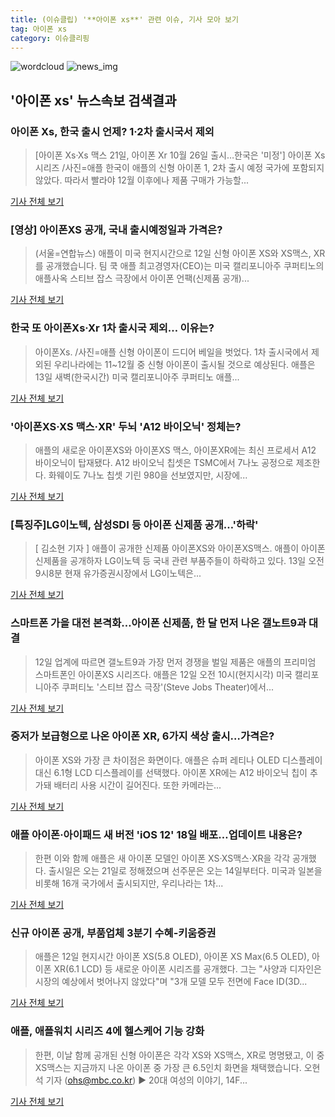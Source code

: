 ```yaml
---
title: (이슈클립) '**아이폰 xs**' 관련 이슈, 기사 모아 보기
tag: 아이폰 xs
category: 이슈클리핑
---
```

![wordcloud](https://s3.ap-northeast-2.amazonaws.com/lyrics101-wordcloud/2018-09-13-1536801043.png)
![news_img](https://user-images.githubusercontent.com/42597476/44507050-1206f400-a6e4-11e8-8d98-7ffbfebb353f.png)
## **'**아이폰 xs**'** 뉴스속보 검색결과
### 아이폰 Xs, 한국 출시 언제? 1·2차 출시국서 제외

>[아이폰 Xs·Xs 맥스 21일, 아이폰 Xr 10월 26일 출시…한국은 '미정'] 아이폰 Xs 시리즈 /사진=애플 한국이 애플의 신형 아이폰 1, 2차 출시 예정 국가에 포함되지 않았다. 따라서 빨라야 12월 이후에나 제품 구매가 가능할...

<a href="http://news.mt.co.kr/mtview.php?no=2018091306185763400" target="_blank">기사 전체 보기</a>

### [영상] 아이폰XS 공개, 국내 출시예정일과 가격은?

>(서울=연합뉴스) 애플이 미국 현지시간으로 12일 신형 아이폰 XS와 XS맥스, XR를 공개했습니다. 팀 쿡 애플 최고경영자(CEO)는 미국 캘리포니아주 쿠퍼티노의 애플사옥 스티브 잡스 극장에서 아이폰 언팩(신제품 공개)...

<a href="http://app.yonhapnews.co.kr/YNA/Basic/SNS/r.aspx?c=AKR20180913048600704&did=1195m" target="_blank">기사 전체 보기</a>

### 한국 또 아이폰Xs·Xr 1차 출시국 제외… 이유는?

>아이폰Xs. /사진=애플 신형 아이폰이 드디어 베일을 벗었다. 1차 출시국에서 제외된 우리나라에는 11~12월 중 신형 아이폰이 출시될 것으로 예상된다. 애플은 13일 새벽(한국시간) 미국 캘리포니아주 쿠퍼티노 애플...

<a href="http://moneys.mt.co.kr/news/mwView.php?no=2018091309598084717" target="_blank">기사 전체 보기</a>

### '아이폰XS·XS 맥스·XR' 두뇌 'A12 바이오닉' 정체는?

>애플의 새로운 아이폰XS와 아이폰XS 맥스, 아이폰XR에는 최신 프로세서 A12 바이오닉이 탑재됐다. A12 바이오닉 칩셋은 TSMC에서 7나노 공정으로 제조한다. 화웨이도 7나노 칩셋 기린 980을 선보였지만, 시장에...

<a href="http://kbench.com/?q=node/191284" target="_blank">기사 전체 보기</a>

### [특징주]LG이노텍, 삼성SDI 등 아이폰 신제품 공개…'하락'

>[ 김소현 기자 ] 애플이 공개한 신제품 아이폰XS와 아이폰XS맥스. 애플이 아이폰 신제품을 공개하자 LG이노텍 등 국내 관련 부품주들이 하락하고 있다. 13일 오전 9시8분 현재 유가증권시장에서 LG이노텍은...

<a href="http://news.hankyung.com/article/2018091396826" target="_blank">기사 전체 보기</a>

### 스마트폰 가을 대전 본격화…아이폰 신제품, 한 달 먼저 나온 갤노트9과 대결

>12일 업계에 따르면 갤노트9과 가장 먼저 경쟁을 벌일 제품은 애플의 프리미엄 스마트폰인 아이폰XS 시리즈다. 애플은 12일 오전 10시(현지시각) 미국 캘리포니아주 쿠퍼티노 '스티브 잡스 극장'(Steve Jobs Theater)에서...

<a href="http://sports.chosun.com/news/ntype.htm?id=201809140100110310008648&servicedate=20180913" target="_blank">기사 전체 보기</a>

### 중저가 보급형으로 나온 아이폰 XR, 6가지 색상 출시…가격은?

>아이폰 XS와 가장 큰 차이점은 화면이다. 애플은 슈퍼 레티나 OLED 디스플레이 대신 6.1형 LCD 디스플레이를 선택했다.   아이폰 XR에는 A12 바이오닉 칩이 추가돼 배터리 사용 시간이 길어진다. 또한 카메라는...

<a href="http://news20.busan.com/controller/newsController.jsp?newsId=20180913000033" target="_blank">기사 전체 보기</a>

### 애플 아이폰·아이패드 새 버전 'iOS 12' 18일 배포…업데이트 내용은?

>한편 이와 함께 애플은 새 아이폰 모델인 아이폰 XS·XS맥스·XR을 각각 공개했다. 출시일은 오는 21일로 정해졌으며 선주문은 오는 14일부터다. 미국과 일본을 비롯해 16개 국가에서 출시되지만, 우리나라는 1차...

<a href="http://www.asiatoday.co.kr/view.php?key=20180913010007519" target="_blank">기사 전체 보기</a>

### 신규 아이폰 공개, 부품업체 3분기 수혜-키움증권

>애플은 12일 현지시간 아이폰 XS(5.8 OLED), 아이폰 XS Max(6.5 OLED), 아이폰 XR(6.1 LCD) 등 새로운 아이폰 시리즈를 공개했다. 그는 "사양과 디자인은 시장의 예상에서 벗어나지 않았다"며 "3개 모델 모두 전면에 Face ID(3D...

<a href="http://www.ebn.co.kr/news/view/955005" target="_blank">기사 전체 보기</a>

### 애플, 애플워치 시리즈 4에 헬스케어 기능 강화

>한편, 이날 함께 공개된 신형 아이폰은 각각 XS와 XS맥스, XR로 명명됐고, 이 중 XS맥스는 지금까지 나온 아이폰 중 가장 큰 6.5인치 화면을 채택했습니다. 오현석 기자 (ohs@mbc.co.kr) ▶ 20대 여성의 이야기, 14F...

<a href="http://imnews.imbc.com/news/2018/world/article/4821662_22675.html" target="_blank">기사 전체 보기</a>


